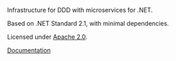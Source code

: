 Infrastructure for DDD with microservices for .NET.

Based on .NET Standard 2.1, with minimal dependencies.

Licensed under [Apache 2.0](LICENSE).

[Documentation](https://roteninformatik.github.io/DomainServicesDotNet/)
